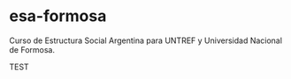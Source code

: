 # esa-formosa
Curso de Estructura Social Argentina para UNTREF y Universidad Nacional de Formosa.

TEST

